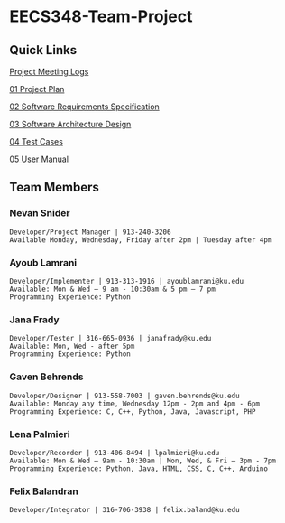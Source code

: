 # EECS348-Team-Project

## **Quick Links**

  [Project Meeting Logs](https://github.com/NevanSnider/EECS348-Team-Project/blob/main/artifacts/Project%20Meeting%20Logs.pdf)

 
  [01 Project Plan](https://github.com/NevanSnider/EECS348-Team-Project/blob/main/artifacts/01-Project-Plan.pdf)


  [02 Software Requirements Specification](https://github.com/NevanSnider/EECS348-Team-Project/blob/main/artifacts/02-Software-Requirements-Spec.pdf)


  [03 Software Architecture Design](https://github.com/NevanSnider/EECS348-Team-Project/blob/main/artifacts/03-Software-Architecture-Design.pdf)

  [04 Test Cases](https://github.com/NevanSnider/EECS348-Team-Project/blob/main/artifacts/05-Test-Cases.pdf)

  [05 User Manual](https://github.com/NevanSnider/EECS348-Team-Project/blob/main/User%20Manual.pdf)

## **Team Members**

  ### **Nevan Snider**
    Developer/Project Manager | 913-240-3206
    Available Monday, Wednesday, Friday after 2pm | Tuesday after 4pm

  ### **Ayoub Lamrani**
    Developer/Implementer | 913-313-1916 | ayoublamrani@ku.edu
    Available: Mon & Wed – 9 am - 10:30am & 5 pm – 7 pm
    Programming Experience: Python 
  
  ### **Jana Frady**
    Developer/Tester | 316-665-0936 | janafrady@ku.edu
    Available: Mon, Wed - after 5pm
    Programming Experience: Python

  ### **Gaven Behrends**
    Developer/Designer | 913-558-7003 | gaven.behrends@ku.edu
    Available: Monday any time, Wednesday 12pm - 2pm and 4pm - 6pm
    Programming Experience: C, C++, Python, Java, Javascript, PHP

  ### **Lena Palmieri**
    Developer/Recorder | 913-406-8494 | lpalmieri@ku.edu
    Available: Mon & Wed – 9am - 10:30am | Mon, Wed, & Fri – 3pm - 7pm 
    Programming Experience: Python, Java, HTML, CSS, C, C++, Arduino

  ### **Felix Balandran**
    Developer/Integrator | 316-706-3938 | felix.baland@ku.edu
